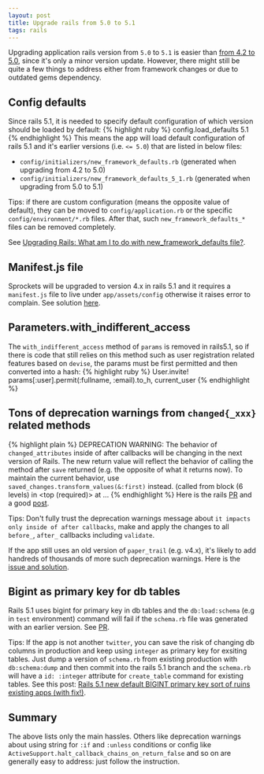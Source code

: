 ```yaml
---
layout: post
title: Upgrade rails from 5.0 to 5.1
tags: rails
---
```


Upgrading application rails version from `5.0` to `5.1` is easier than [from 4.2 to 5.0](/upgrade-rails-from-4.2-to-5.0), since it's only a minor version update. However, there might still be quite a few things to address either from framework changes or due to outdated gems dependency.

## Config defaults
Since rails 5.1, it is needed to specify default configuration of which version should be loaded by default:
{% highlight ruby %}
config.load_defaults 5.1
{% endhighlight %}
This means the app will load default configuration of rails 5.1 and it's earlier versions (i.e. `<= 5.0`) that are listed in below files:
- `config/initializers/new_framework_defaults.rb` (generated when upgrading from 4.2 to 5.0)
- `config/initializers/new_framework_defaults_5_1.rb` (generated when upgrading from 5.0 to 5.1)

Tips: if there are custom configuration (means the opposite value of default), they can be moved to `config/application.rb` or the specific `config/environment/*.rb` files. After that, such `new_framework_defaults_*` files can be removed completely.

See [Upgrading Rails: What am I to do with new_framework_defaults file?](https://stackoverflow.com/a/51275459).

## Manifest.js file
Sprockets will be upgraded to version 4.x in rails 5.1 and it requires a `manifest.js` file to live under `app/assets/config` otherwise it raises error to complain. See solution [here](https://github.com/rails/sprockets-rails/issues/444#issuecomment-548526846).

## Parameters.with_indifferent_access
The `with_indifferent_access` method of `params` is removed in rails5.1, so if there is code that still relies on this method such as user registration related features based on `devise`, the params must be first permitted and then converted into a hash:
{% highlight ruby %}
User.invite! params[:user].permit(:fullname, :email).to_h, current_user
{% endhighlight %}

## Tons of deprecation warnings from `changed{_xxx}` related methods
{% highlight plain %}
DEPRECATION WARNING: The behavior of `changed_attributes` inside of after callbacks will be changing in the next version of Rails. The new return value will reflect the behavior of calling the method after `save` returned (e.g. the opposite of what it returns now). To maintain the current behavior, use `saved_changes.transform_values(&:first)` instead. (called from block (6 levels) in <top (required)> at
...
{% endhighlight %}
Here is the rails [PR](https://github.com/rails/rails/pull/25337) and a good [post](https://www.fastruby.io/blog/rails/upgrades/active-record-5-1-api-changes). 

Tips: Don't fully trust the deprecation warnings message about `it impacts only inside of after callbacks`, make and apply the changes to all `before_`, `after_` callbacks including `validate`.

If the app still uses an old version of `paper_trail` (e.g. v4.x), it's likely to add handreds of thousands of more such deprecation warnings. Here is the [issue and solution](https://github.com/paper-trail-gem/paper_trail/issues/974). 

## Bigint as primary key for db tables
Rails 5.1 uses bigint for primary key in db tables and the `db:load:schema` (e.g in `test` environment) command will fail if the `schema.rb` file was generated with an earlier version. See [PR](https://github.com/rails/rails/pull/26266).

Tips: If the app is not another `twitter`, you can save the risk of changing db columns in production and keep using `integer` as primary key for exsiting tables. Just dump a version of `schema.rb` from existing production with `db:schema:dump` and then commit into the rails 5.1 branch and the `schema.rb` will have a `id: :integer` attribute for `create_table` command for existing tables. See this post: [Rails 5.1 new default BIGINT primary key sort of ruins existing apps (with fix!)](https://ridingtheclutch.com/post/160099545985/rails-51-new-default-bigint-primary-key-sort-of).

## Summary
The above lists only the main hassles. Others like deprecation warnings about using string for `:if` and `:unless` conditions or config like `ActiveSupport.halt_callback_chains_on_return_false` and so on are generally easy to address: just follow the instruction.
